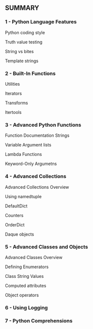 ## SUMMARY

### 1 - Python Language Features

Python coding style

Truth value testing

String vs bites

Template strings

### 2 - Built-In Functions

Utilities

Iterators

Transforms

Itertools

### 3 - Advanced Python Functions

Function Documentation Strings

Variable Argument lists

Lambda Functions

Keyword-Only Argumetns

### 4 - Advanced Collections

Advanced Collections Overview

Using namedtuple

DefaultDict

Counters

OrderDict

Daque objects

### 5 - Advanced Classes and Objects

Advanced Classes Overview

Defining Enumerators

Class String Values

Computed attributes

Object operators

### 6 - Using Logging 

### 7 - Python Comprehensions
